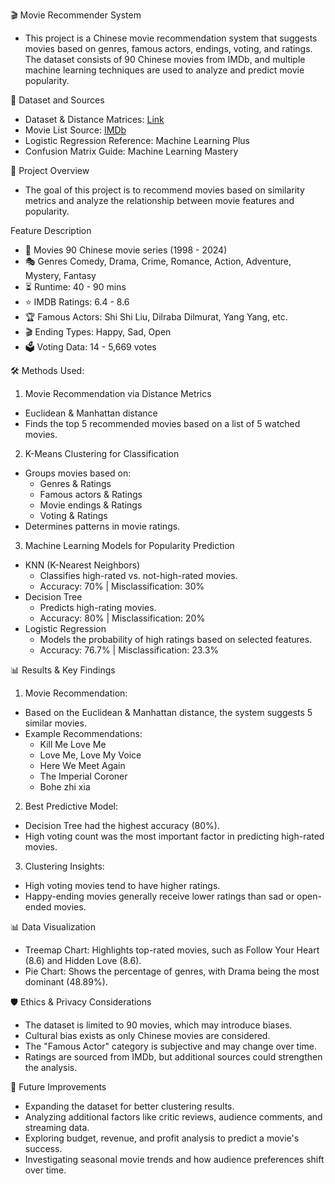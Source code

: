 🎬 Movie Recommender System
- This project is a Chinese movie recommendation system that suggests movies based on genres, famous actors, endings, voting, and ratings. 
The dataset consists of 90 Chinese movies from IMDb, and multiple machine learning techniques are used to analyze and predict movie popularity.

📂 Dataset and Sources
- Dataset & Distance Matrices: [Link](https://drive.google.com/drive/folders/1N36PT7d21R0kRzbwhGVBNLkApC9oHSf2?usp=sharing)
- Movie List Source: [IMDb](https://www.imdb.com/list/ls549262458/?ref_=ext_shr_lnk)
- Logistic Regression Reference: Machine Learning Plus
- Confusion Matrix Guide: Machine Learning Mastery

📖 Project Overview
- The goal of this project is to recommend movies based on similarity metrics and analyze the relationship between movie features and popularity.

Feature	Description
- 🎥 Movies	90 Chinese movie series (1998 - 2024)
- 🎭 Genres	Comedy, Drama, Crime, Romance, Action, Adventure, Mystery, Fantasy
- ⏳ Runtime:	40 - 90 mins
- ⭐ IMDB Ratings:	6.4 - 8.6
- 🏆 Famous Actors:	Shi Shi Liu, Dilraba Dilmurat, Yang Yang, etc.
- 🎬 Ending Types:	Happy, Sad, Open
- 🗳️ Voting Data:	14 - 5,669 votes

🛠️ Methods Used:
1. Movie Recommendation via Distance Metrics
- Euclidean & Manhattan distance
- Finds the top 5 recommended movies based on a list of 5 watched movies.
2. K-Means Clustering for Classification
- Groups movies based on:
  - Genres & Ratings
  - Famous actors & Ratings
  - Movie endings & Ratings
  - Voting & Ratings
- Determines patterns in movie ratings.
3. Machine Learning Models for Popularity Prediction
- KNN (K-Nearest Neighbors)
  - Classifies high-rated vs. not-high-rated movies.
  - Accuracy: 70% | Misclassification: 30%
- Decision Tree
  - Predicts high-rating movies.
  - Accuracy: 80% | Misclassification: 20%
- Logistic Regression
  - Models the probability of high ratings based on selected features.
  - Accuracy: 76.7% | Misclassification: 23.3%
  
📊 Results & Key Findings
1. Movie Recommendation:
- Based on the Euclidean & Manhattan distance, the system suggests 5 similar movies.
- Example Recommendations:
  - Kill Me Love Me
  - Love Me, Love My Voice
  - Here We Meet Again
  - The Imperial Coroner
  - Bohe zhi xia
2. Best Predictive Model:
- Decision Tree had the highest accuracy (80%).
- High voting count was the most important factor in predicting high-rated movies.
3. Clustering Insights:
- High voting movies tend to have higher ratings.
- Happy-ending movies generally receive lower ratings than sad or open-ended movies.

📊 Data Visualization
- Treemap Chart: Highlights top-rated movies, such as Follow Your Heart (8.6) and Hidden Love (8.6).
- Pie Chart: Shows the percentage of genres, with Drama being the most dominant (48.89%).

🛡️ Ethics & Privacy Considerations
- The dataset is limited to 90 movies, which may introduce biases.
- Cultural bias exists as only Chinese movies are considered.
- The "Famous Actor" category is subjective and may change over time.
- Ratings are sourced from IMDb, but additional sources could strengthen the analysis.
  
🚀 Future Improvements
- Expanding the dataset for better clustering results.
- Analyzing additional factors like critic reviews, audience comments, and streaming data.
- Exploring budget, revenue, and profit analysis to predict a movie's success.
- Investigating seasonal movie trends and how audience preferences shift over time.
